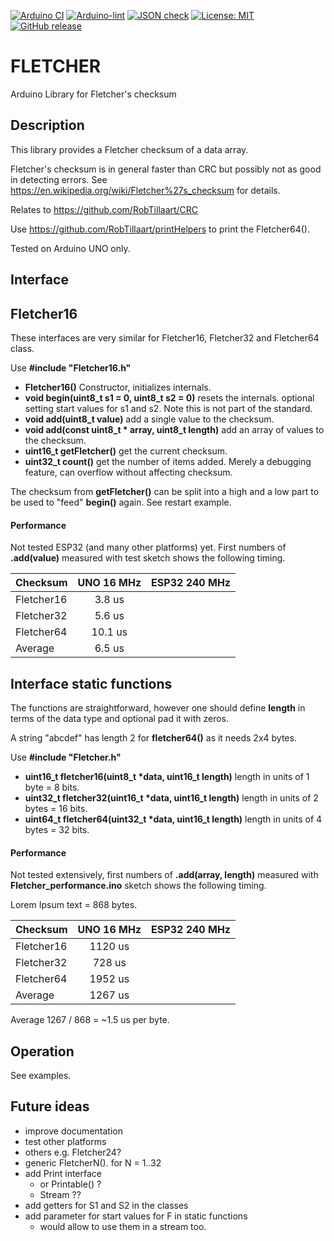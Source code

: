 
[![Arduino CI](https://github.com/RobTillaart/FLETCHER/workflows/Arduino%20CI/badge.svg)](https://github.com/marketplace/actions/arduino_ci)
[![Arduino-lint](https://github.com/RobTillaart/FLETCHER/actions/workflows/arduino-lint.yml/badge.svg)](https://github.com/RobTillaart/FLETCHER/actions/workflows/arduino-lint.yml)
[![JSON check](https://github.com/RobTillaart/FLETCHER/actions/workflows/jsoncheck.yml/badge.svg)](https://github.com/RobTillaart/FLETCHER/actions/workflows/jsoncheck.yml)
[![License: MIT](https://img.shields.io/badge/license-MIT-green.svg)](https://github.com/RobTillaart/FLETCHER/blob/master/LICENSE)
[![GitHub release](https://img.shields.io/github/release/RobTillaart/FLETCHER.svg?maxAge=3600)](https://github.com/RobTillaart/FLETCHER/releases)


# FLETCHER

Arduino Library for Fletcher's checksum


## Description

This library provides a Fletcher checksum of a data array.

Fletcher's checksum is in general faster than CRC but possibly not as 
good in detecting errors.
See https://en.wikipedia.org/wiki/Fletcher%27s_checksum for details.

Relates to https://github.com/RobTillaart/CRC

Use https://github.com/RobTillaart/printHelpers to print the Fletcher64().

Tested on Arduino UNO only.


## Interface


## Fletcher16

These interfaces are very similar for Fletcher16, Fletcher32 and Fletcher64 class.

Use **\#include "Fletcher16.h"**

- **Fletcher16()** Constructor, initializes internals.
- **void begin(uint8_t s1 = 0, uint8_t s2 = 0)** resets the internals.
optional setting start values for s1 and s2. Note this is not part of the standard.
- **void add(uint8_t value)** add a single value to the checksum.
- **void add(const uint8_t \* array, uint8_t length)** add an array of values to the checksum.
- **uint16_t getFletcher()** get the current checksum.
- **uint32_t count()** get the number of items added. Merely a debugging feature, can overflow without affecting checksum.

The checksum from **getFletcher()** can be split into a high and a low part 
to be used to "feed" **begin()** again. See restart example.


#### Performance

Not tested ESP32 (and many other platforms) yet.
First numbers of **.add(value)** measured with test sketch shows the following timing.

| Checksum    |  UNO 16 MHz | ESP32 240 MHz |
|:------------|:-----------:|:-------------:|
| Fletcher16  |     3.8 us  |               |
| Fletcher32  |     5.6 us  |               |
| Fletcher64  |    10.1 us  |               |
| Average     |     6.5 us  |               |


## Interface static functions

The functions are straightforward, however one should define **length**
in terms of the data type and optional pad it with zeros.

A string "abcdef" has length 2 for **fletcher64()** as it needs 2x4 bytes.

Use **\#include "Fletcher.h"**

- **uint16_t fletcher16(uint8_t \*data, uint16_t length)** length in units of 1 byte = 8 bits.
- **uint32_t fletcher32(uint16_t \*data, uint16_t length)** length in units of 2 bytes = 16 bits.
- **uint64_t fletcher64(uint32_t \*data, uint16_t length)** length in units of 4 bytes = 32 bits.


#### Performance


Not tested extensively, first numbers of **.add(array, length)**
measured with **Fletcher_performance.ino** sketch shows the following timing.

Lorem Ipsum text = 868 bytes.

| Checksum    |  UNO 16 MHz | ESP32 240 MHz |
|:------------|:-----------:|:-------------:|
| Fletcher16  |    1120 us  |               |
| Fletcher32  |     728 us  |               |
| Fletcher64  |    1952 us  |               |
| Average     |    1267 us  |               |

Average 1267 / 868 = ~1.5 us per byte.


## Operation

See examples.


## Future ideas

- improve documentation
- test other platforms
- others e.g. Fletcher24?
- generic FletcherN(). for N = 1..32
- add Print interface
  - or Printable() ?
  - Stream ??
- add getters for S1 and S2 in the classes
- add parameter for start values for F in static functions
  - would allow to use them in a stream too.


